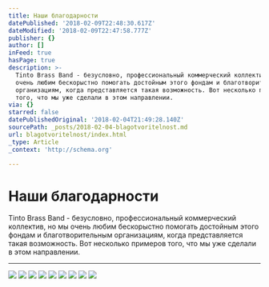 ```yaml
---
title: Наши благодарности
datePublished: '2018-02-09T22:48:30.617Z'
dateModified: '2018-02-09T22:47:58.777Z'
publisher: {}
author: []
inFeed: true
hasPage: true
description: >-
  Tinto Brass Band - безусловно, профессиональный коммерческий коллектив, но мы
  очень любим бескорыстно помогать достойным этого фондам и благотворительным
  организациям, когда представляется такая возможность. Вот несколько примеров
  того, что мы уже сделали в этом направлении.
via: {}
starred: false
datePublishedOriginal: '2018-02-04T21:49:28.140Z'
sourcePath: _posts/2018-02-04-blagotvoritelnost.md
url: blagotvoritelnost/index.html
_type: Article
_context: 'http://schema.org'

---
```

# Наши благодарности

Tinto Brass Band - безусловно, профессиональный коммерческий коллектив, но мы очень любим бескорыстно помогать достойным этого фондам и благотворительным организациям, когда представляется такая возможность. Вот несколько примеров того, что мы уже сделали в этом направлении.

---

![](https://the-grid-user-content.s3-us-west-2.amazonaws.com/c20f6d1b-4eeb-4599-9a5b-ec2e4954ac12.jpg)
![](https://the-grid-user-content.s3-us-west-2.amazonaws.com/f83998ba-65af-4d03-acf2-6ec4ca5f46a1.jpg)
![](https://the-grid-user-content.s3-us-west-2.amazonaws.com/9f19c769-b839-4c65-960e-a3419048b004.jpg)
![](https://the-grid-user-content.s3-us-west-2.amazonaws.com/1d19165a-5df3-4792-87e4-6a7d5a48338a.jpg)
![](https://the-grid-user-content.s3-us-west-2.amazonaws.com/4453f44b-1417-4f08-8ab8-858ba7c91d97.jpg)
![](https://the-grid-user-content.s3-us-west-2.amazonaws.com/cb30f1fb-a1ee-4e13-be82-113d7def3ca4.jpg)
![](https://the-grid-user-content.s3-us-west-2.amazonaws.com/994577d9-625a-4447-ba36-b1951518c9cd.jpg)
![](https://the-grid-user-content.s3-us-west-2.amazonaws.com/a51e4cbb-064a-4cc7-b9e8-b029422d8528.jpg)
![](https://the-grid-user-content.s3-us-west-2.amazonaws.com/b1f85e3e-6a5d-40ee-b23b-3c4b87615dab.jpg)